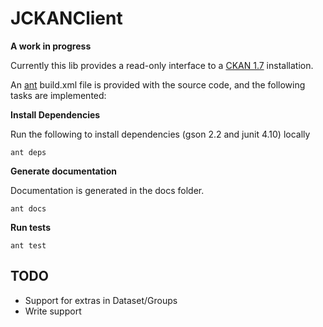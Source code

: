 JCKANClient
====

__A work in progress__

Currently this lib provides a read-only interface to a [CKAN 1.7](http://ckan.org) installation.

An [ant](http://ant.apache.org/) build.xml file is provided with the source code, and the following tasks are implemented:

__Install Dependencies__

Run the following to install dependencies (gson 2.2 and junit 4.10) locally

```
ant deps
```

__Generate documentation__

Documentation is generated in the docs folder.

```
ant docs
```

__Run tests__

```
ant test
```

TODO
----

 * Support for extras in Dataset/Groups
 * Write support


